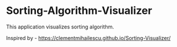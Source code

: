 # Sorting-Algorithm-Visualizer

This application visualizes sorting algorithm.



Inspired by -  https://clementmihailescu.github.io/Sorting-Visualizer/
